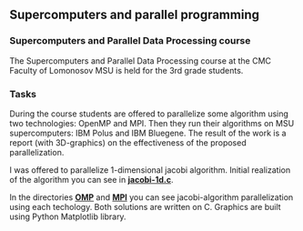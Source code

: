 ## Supercomputers and parallel programming

### Supercomputers and Parallel Data Processing course

The Supercomputers and Parallel Data Processing course at the CMC Faculty of Lomonosov MSU is held for the 3rd grade students. 

### Tasks
During the course students are offered to parallelize some algorithm using two technologies: OpenMP and MPI. Then they run their algorithms on MSU supercomputers: IBM Polus and IBM Bluegene. The result of the work is a report (with 3D-graphics) on the effectiveness of the proposed parallelization.

I was offered to parallelize 1-dimensional jacobi algorithm. Initial realization of the algorithm you can see in **[jacobi-1d.c](jacobi-1d.c)**.

In the directories **[OMP](OMP)** and **[MPI](MPI)** you can see jacobi-algorithm parallelization using each techology. Both solutions are written on C. Graphics are built using Python Matplotlib library.
